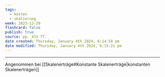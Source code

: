 ```yaml
---
tags:
  - kosten
  - skalierung
week: 2023-12-20
flashcard: false
publish: true
source: pp. 431 ff.
date created: Thursday, January 4th 2024, 6:14:58 pm
date modified: Thursday, January 4th 2024, 6:15:21 pm
---
```

***

Angenommen bei [[Skalenerträge#Konstante Skalenerträge|konstanten Skalenerträgen]] 